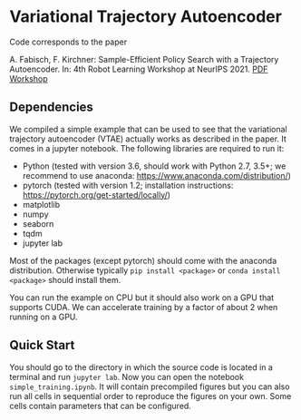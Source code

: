 # Variational Trajectory Autoencoder

Code corresponds to the paper

A. Fabisch, F. Kirchner: Sample-Efficient Policy Search with a Trajectory Autoencoder.
In: 4th Robot Learning Workshop at NeurIPS 2021.
[PDF](http://www.robot-learning.ml/2021/files/A1.pdf) [Workshop](http://www.robot-learning.ml/2021/)

## Dependencies

We compiled a simple example that can be used to see that the
variational trajectory autoencoder (VTAE) actually works as described in
the paper. It comes in a jupyter notebook. The following libraries are
required to run it:

* Python (tested with version 3.6, should work with Python 2.7, 3.5+; we recommend to use anaconda: https://www.anaconda.com/distribution/)
* pytorch (tested with version 1.2; installation instructions: https://pytorch.org/get-started/locally/)
* matplotlib
* numpy
* seaborn
* tqdm
* jupyter lab

Most of the packages (except pytorch) should come with the anaconda
distribution. Otherwise typically `pip install <package>` or
`conda install <package>` should install them.

You can run the example on CPU but it should also work on a GPU that supports
CUDA. We can accelerate training by a factor of about 2 when running on a GPU.

## Quick Start

You should go to the directory in which the source code is located in a
terminal and run `jupyter lab`. Now you can open the notebook
`simple_training.ipynb`. It will contain precompiled figures but you
can also run all cells in sequential order to reproduce the figures
on your own. Some cells contain parameters that can be configured.
